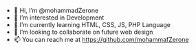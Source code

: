 - 👋 Hi, I’m @mohammadZerone
- 👀 I’m interested in Development
- 🌱 I’m currently learning HTML, CSS, JS, PHP Language
- 💞️ I’m looking to collaborate on future web design
- 📫 You can reach me at https://github.com/mohammafZerone

<!---
mohammadZerone/mohammadZerone is a ✨ special ✨ repository because its `README.md` (this file) appears on your GitHub profile.
You can click the Preview link to take a look at your changes.
--->
